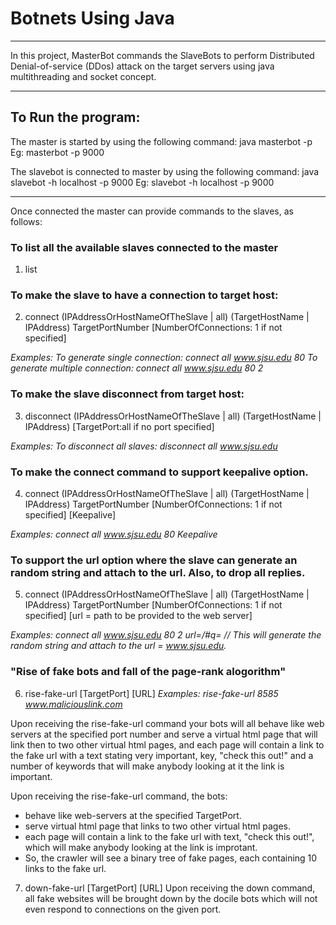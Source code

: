 
# Botnets Using Java
-----------------------
In this project, MasterBot commands the SlaveBots to perform Distributed Denial-of-service (DDos) attack on the target servers using java multithreading and socket concept.

-----------------------------------------------------------------------------------

## To Run the program:

The master is started by using the following command:
java masterbot -p <port number>
Eg: masterbot -p 9000

The slavebot is connected to master by using the following command:
java slavebot -h localhost -p 9000
Eg: slavebot -h localhost -p 9000

------------------------------------------------------------------------------------

Once connected the master can provide commands to the slaves, as follows:
### To list all the available slaves connected to the master
1. list

### To make the slave to have a connection to target host:
2. connect (IPAddressOrHostNameOfTheSlave | all) (TargetHostName | IPAddress) TargetPortNumber [NumberOfConnections: 1 if not specified]

*Examples:
To generate single connection: connect all www.sjsu.edu 80
To generate multiple connection: connect all www.sjsu.edu 80 2*

### To make the slave disconnect from target host:
3. disconnect (IPAddressOrHostNameOfTheSlave | all) (TargetHostName | IPAddress) [TargetPort:all if no port specified]

*Examples:
To disconnect all slaves: disconnect all www.sjsu.edu*

### To make the connect command to support keepalive option.
4. connect (IPAddressOrHostNameOfTheSlave | all) (TargetHostName | IPAddress) TargetPortNumber [NumberOfConnections: 1 if not specified] [Keepalive]

*Examples:
connect all www.sjsu.edu 80 Keepalive*

### To support the url option where the slave can generate an random string and attach to the url. Also, to drop all replies.
5. connect (IPAddressOrHostNameOfTheSlave | all) (TargetHostName | IPAddress) TargetPortNumber [NumberOfConnections: 1 if not specified] [url = path to be provided to the web server]

*Examples:
connect all www.sjsu.edu 80 2 url=/#q=
// This will generate the random string and attach to the url = www.sjsu.edu.*

### "Rise of fake bots and fall of the page-rank alogorithm"
6. rise-fake-url [TargetPort] [URL]
*Examples: rise-fake-url 8585 www.maliciouslink.com*

Upon receiving the rise-fake-url command your bots will all behave like web servers at the specified port number and serve a virtual html page that will link then to two other virtual html pages, and each page will contain a link to the fake url with a text stating very important, key, "check this out!" and a number of keywords that will make anybody looking at it the link is important.

Upon receiving the rise-fake-url command, the bots:
* behave like web-servers at the specified TargetPort.
* serve virtual html page that links to two other virtual html pages.
* each page will contain a link to the fake url with text, "check this out!", which will make anybody looking at the link is improtant.
* So, the crawler will see a binary tree of fake pages, each containing 10 links to the fake url.

7. down-fake-url [TargetPort] [URL]
Upon receiving the down command, all fake websites will be brought down by the docile bots which will not even respond to connections on the given port.






